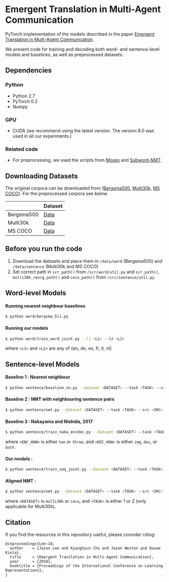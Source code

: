Emergent Translation in Multi-Agent Communication
==================================
PyTorch implementation of the models described in the paper [Emergent Translation in Multi-Agent Communication](https://arxiv.org/abs/1710.06922 "Emergent Translation in Multi-Agent Communication").

We present code for training and decoding both word- and sentence-level models and baselines, as well as preprocessed datasets.

Dependencies
------------------
### Python
* Python 2.7
* PyTorch 0.2
* Numpy

### GPU
* CUDA (we recommend using the latest version. The version 8.0 was used in all our experiments.)

### Related code
* For preprocessing, we used the scripts from [Moses](https://github.com/moses-smt/mosesdecoder "Moses") and [Subword-NMT](https://github.com/rsennrich/subword-nmt "Subword-NMT").

Downloading Datasets
------------------
The original corpora can be downloaded from ([Bergsma500](https://www.clsp.jhu.edu/~sbergsma/LexImg/), [Multi30k](http://www.statmt.org/wmt16/multimodal-task.html), [MS COCO](http://cocodataset.org/#home)). For the preprocessed corpora see below.

| | Dataset |
| -------------      | -------------  |
| Bergsma500     | [Data](https://drive.google.com/open?id=1ZisXwMiev_0uscwUSqZ0QhhEmgPkAE0W) |
| Multi30k       | [Data](https://drive.google.com/open?id=14059L8cfNxxtR8jwRmOS45NmP0J7Rg9r) |
| MS COCO       | [Data](https://drive.google.com/open?id=14XUGgnXbt--rwfyM-raz9BKKJlnV1zXh) |

Before you run the code
------------------
1. Download the datasets and place them in `/data/word` (Bergsma500) and `/data/sentence` (Multi30k and MS COCO)
2. Set correct path in `scr_path()` from `/scr/word/util.py` and `scr_path()`, `multi30k_reorg_path()` and `coco_path()` from `/src/sentence/util.py`

Word-level Models
------------------

#### Running nearest neighbour baselines
```bash
$ python word/bergsma_bli.py 
```

#### Running our models
```bash
$ python word/train_word_joint.py --l1 <L1> --l2 <L2>
```

where `<L1>` and `<L2>` are any of {en, de, es, fr, it, nl}

Sentence-level Models
------------------

#### Baseline 1 : Nearest neighbour
```bash
$ python sentence/baseline_nn.py --dataset <DATASET> --task <TASK> --src <SRC> --trg <TRG>
```

#### Baseline 2 : NMT with neighbouring sentence pairs
```bash
$ python sentence/nmt.py --dataset <DATASET> --task <TASK> --src <SRC> --trg <TRG> --nn_baseline 
```

#### Baseline 3 : Nakayama and Nishida, 2017
```bash
$ python sentence/train_naka_encdec.py --dataset <DATASET> --task <TASK> --src <SRC> --trg <TRG> --train_enc_how <ENC_HOW> --train_dec_how <DEC_HOW>
```

where `<ENC_HOW>` is either `two` or `three`, and `<DEC_HOW>` is either `img`, `des`, or `both`.

#### Our models : 
```bash
$ python sentence/train_seq_joint.py --dataset <DATASET> --task <TASK>
```

#### Aligned NMT : 
```bash
$ python sentence/nmt.py --dataset <DATASET> --task <TASK> --src <SRC> --trg <TRG> 
```

where `<DATASET>` is `multi30k` or `coco`, and `<TASK>` is either 1 or 2 (only applicable for Multi30k).

Citation
------------------
If you find the resources in this repository useful, please consider citing:
```
@inproceedings{Lee:18,
  author    = {Jason Lee and Kyunghyun Cho and Jason Weston and Douwe Kiela},
  title     = {Emergent Translation in Multi-Agent Communication},
  year      = {2018},
  booktitle = {Proceedings of the International Conference on Learning Representations},
}
```
